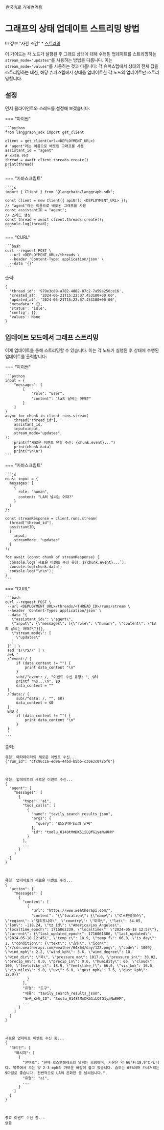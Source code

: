 _한국어로 기계번역됨_

# 그래프의 상태 업데이트 스트리밍 방법

!!! 정보 "사전 조건"
    * [스트리밍](../../concepts/streaming.md)

이 가이드는 각 노드가 실행된 후 그래프 상태에 대해 수행된 업데이트를 스트리밍하는 `stream_mode="updates"`를 사용하는 방법을 다룹니다. 이는 `stream_mode="values"`를 사용하는 것과 다릅니다: 각 슈퍼스텝에서 상태의 전체 값을 스트리밍하는 대신, 해당 슈퍼스텝에서 상태를 업데이트한 각 노드의 업데이트만 스트리밍합니다.

## 설정

먼저 클라이언트와 스레드를 설정해 보겠습니다:

=== "파이썬"

    ```python
    from langgraph_sdk import get_client

    client = get_client(url=<DEPLOYMENT_URL>)
    # "agent"라는 이름으로 배포된 그래프를 사용
    assistant_id = "agent"
    # 스레드 생성
    thread = await client.threads.create()
    print(thread)
    ```

=== "자바스크립트"

    ```js
    import { Client } from "@langchain/langgraph-sdk";

    const client = new Client({ apiUrl: <DEPLOYMENT_URL> });
    // "agent"라는 이름으로 배포된 그래프를 사용
    const assistantID = "agent";
    // 스레드 생성
    const thread = await client.threads.create();
    console.log(thread);
    ```

=== "CURL"

    ```bash
    curl --request POST \
      --url <DEPLOYMENT_URL>/threads \
      --header 'Content-Type: application/json' \
      --data '{}'
    ```

출력:

    {
      'thread_id': '979e3c89-a702-4882-87c2-7a59a250ce16',
      'created_at': '2024-06-21T15:22:07.453100+00:00',
      'updated_at': '2024-06-21T15:22:07.453100+00:00',
      'metadata': {},
      'status': 'idle',
      'config': {},
      'values': None 
    }

## 업데이트 모드에서 그래프 스트리밍

이제 업데이트를 통해 스트리밍할 수 있습니다. 이는 각 노드가 실행된 후 상태에 수행된 업데이트를 출력합니다:


=== "파이썬"

    ```python
    input = {
        "messages": [
            {
                "role": "user",
                "content": "la의 날씨는 어때?"
            }
        ]
    }
    async for chunk in client.runs.stream(
        thread["thread_id"],
        assistant_id,
        input=input,
        stream_mode="updates",
    ):
        print(f"새로운 이벤트 유형 수신: {chunk.event}...")
        print(chunk.data)
        print("\n\n")
    ```

=== "자바스크립트"

    ```js
    const input = {
      messages: [
        {
          role: "human",
          content: "LA의 날씨는 어때?"
        }
      ]
    };

    const streamResponse = client.runs.stream(
      thread["thread_id"],
      assistantID,
      {
        input,
        streamMode: "updates"
      }
    );

    for await (const chunk of streamResponse) {
      console.log(`새로운 이벤트 수신 유형: ${chunk.event}...`);
      console.log(chunk.data);
      console.log("\n\n");
    }
    ```

=== "CURL"

    ```bash
    curl --request POST \
     --url <DEPLOYMENT_URL>/threads/<THREAD_ID>/runs/stream \
     --header 'Content-Type: application/json' \
     --data "{
       \"assistant_id\": \"agent\",
       \"input\": {\"messages\": [{\"role\": \"human\", \"content\": \"LA의 날씨는 어때?\"}]},
       \"stream_mode\": [
         \"updates\"
       ]
     }" | \
     sed 's/\r$//' | \
     awk '
     /^event:/ {
         if (data_content != "") {
             print data_content "\n"
         }
         sub(/^event: /, "이벤트 수신 유형: ", $0)
         printf "%s...\n", $0
         data_content = ""
     }
     /^data:/ {
         sub(/^data: /, "", $0)
         data_content = $0
     }
     END {
         if (data_content != "") {
             print data_content "\n"
         }
     }
     '
    ```

출력:

    유형: 메타데이터의 새로운 이벤트 수신...
    {"run_id": "cfc96c16-ed9a-44bd-b5bb-c30e3c0725f0"}



    유형: 업데이트의 새로운 이벤트 수신...
    {
      "agent": {
        "messages": [
          {
            "type": "ai",
            "tool_calls": [
              {
                "name": "tavily_search_results_json",
                "args": {
                  "query": "로스앤젤레스의 날씨"
                },
                "id": "toolu_0148tMmDK51iLQfG1yaNwRHM"
              }
            ],
            ...
          }
        ]
      }
    }



    유형: 업데이트의 새로운 이벤트 수신...
    {
      "action": {
        "messages": [
          {
            "content": [
              {
                "url": "https://www.weatherapi.com/",
                "content": "{\"location\": {\"name\": \"로스앤젤레스\", \"region\": \"캘리포니아\", \"country\": \"미국\", \"lat\": 34.05, \"lon\": -118.24, \"tz_id\": \"America/Los_Angeles\", \"localtime_epoch\": 1716062239, \"localtime\": \"2024-05-18 12:57\"}, \"current\": {\"last_updated_epoch\": 1716061500, \"last_updated\": \"2024-05-18 12:45\", \"temp_c\": 18.9, \"temp_f\": 66.0, \"is_day\": 1, \"condition\": {\"text\": \"흐림\", \"icon\": \"//cdn.weatherapi.com/weather/64x64/day/122.png\", \"code\": 1009}, \"wind_mph\": 2.2, \"wind_kph\": 3.6, \"wind_degree\": 10, \"wind_dir\": \"북\", \"pressure_mb\": 1017.0, \"pressure_in\": 30.02, \"precip_mm\": 0.0, \"precip_in\": 0.0, \"humidity\": 65, \"cloud\": 100, \"feelslike_c\": 18.9, \"feelslike_f\": 66.0, \"vis_km\": 16.0, \"vis_miles\": 9.0, \"uv\": 6.0, \"gust_mph\": 7.5, \"gust_kph\": 12.0}}"
              }
            ],
            "유형": "도구",
            "이름": "tavily_search_results_json",
            "도구_호출_ID": "toolu_0148tMmDK51iLQfG1yaNwRHM",
            ...
          }
        ]
      }
    }



    새로운 업데이트 이벤트 수신 중...
    {
      "대리인": {
        "메시지": [
          {
            "콘텐츠": "현재 로스앤젤레스의 날씨는 흐림이며, 기온은 약 66°F(18.9°C)입니다. 북쪽에서 오는 약 2-3 mph의 가벼운 바람이 불고 있습니다. 습도는 65%이며 가시거리는 9마일로 좋습니다. 전반적으로 LA의 온화한 봄 날씨입니다.",
            "유형": "ai",
            ...
          }
        ]
      }
    }



    종료 이벤트 수신 중...
    없음